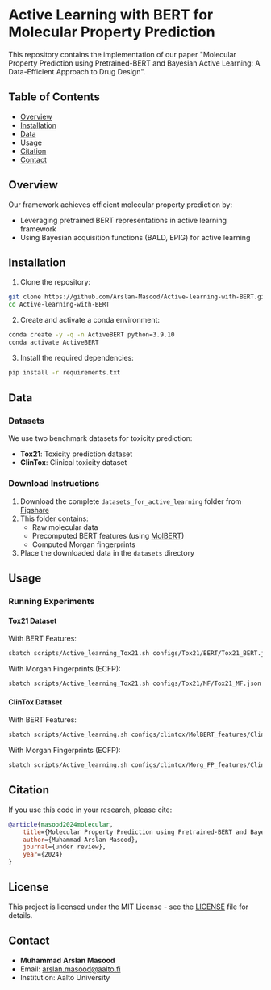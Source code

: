 # Active Learning with BERT for Molecular Property Prediction

This repository contains the implementation of our paper "Molecular Property Prediction using Pretrained-BERT and Bayesian Active Learning: A Data-Efficient Approach to Drug Design". 

## Table of Contents
- [Overview](#overview)
- [Installation](#installation)
- [Data](#data)
- [Usage](#usage)
- [Citation](#citation)
- [Contact](#contact)

## Overview

Our framework achieves efficient molecular property prediction by:
- Leveraging pretrained BERT representations in active learning framework
- Using Bayesian acquisition functions (BALD, EPIG) for active learning

## Installation

1. Clone the repository:

```bash
git clone https://github.com/Arslan-Masood/Active-learning-with-BERT.git
cd Active-learning-with-BERT
```

2. Create and activate a conda environment:

```bash
conda create -y -q -n ActiveBERT python=3.9.10
conda activate ActiveBERT
```

3. Install the required dependencies:

```bash
pip install -r requirements.txt
```

## Data

### Datasets
We use two benchmark datasets for toxicity prediction:
- **Tox21**: Toxicity prediction dataset
- **ClinTox**: Clinical toxicity dataset

### Download Instructions
1. Download the complete `datasets_for_active_learning` folder from [Figshare](https://figshare.com/articles/dataset/Datasets_and_computed_features/28580027)
2. This folder contains:
   - Raw molecular data
   - Precomputed BERT features (using [MolBERT](https://github.com/BenevolentAI/MolBERT))
   - Computed Morgan fingerprints
3. Place the downloaded data in the `datasets` directory

## Usage

### Running Experiments

#### Tox21 Dataset
With BERT Features:
```bash
sbatch scripts/Active_learning_Tox21.sh configs/Tox21/BERT/Tox21_BERT.json
```

With Morgan Fingerprints (ECFP):
```bash
sbatch scripts/Active_learning_Tox21.sh configs/Tox21/MF/Tox21_MF.json
```

#### ClinTox Dataset
With BERT Features:
```bash
sbatch scripts/Active_learning.sh configs/clintox/MolBERT_features/ClinTox_BALD.json
```

With Morgan Fingerprints (ECFP):
```bash
sbatch scripts/Active_learning.sh configs/clintox/Morg_FP_features/ClinTox_BALD.json
```

## Citation

If you use this code in your research, please cite:
```bibtex
@article{masood2024molecular,
    title={Molecular Property Prediction using Pretrained-BERT and Bayesian Active Learning: A Data-Efficient Approach to Drug Design},
    author={Muhammad Arslan Masood},
    journal={under review},
    year={2024}
}
```

## License

This project is licensed under the MIT License - see the [LICENSE](LICENSE) file for details.

## Contact

- **Muhammad Arslan Masood**
- Email: arslan.masood@aalto.fi
- Institution: Aalto University
